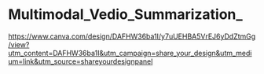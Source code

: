 # Multimodal_Vedio_Summarization_
https://www.canva.com/design/DAFHW36ba1I/y7uUEHBA5VrEJ6yDdZtmGg/view?utm_content=DAFHW36ba1I&utm_campaign=share_your_design&utm_medium=link&utm_source=shareyourdesignpanel
